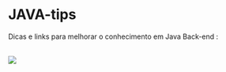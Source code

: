 # JAVA-tips




Dicas e links para melhorar o conhecimento em Java Back-end :
<br>
<br>

<a href= "https://docs.oracle.com/javase/tutorial/java/TOC.html" target="_blank">
   <img src="https://img.shields.io/badge/Oracle-F80000?style=for-the-badge&logo=oracle&logoColor=black"/>
</a>
